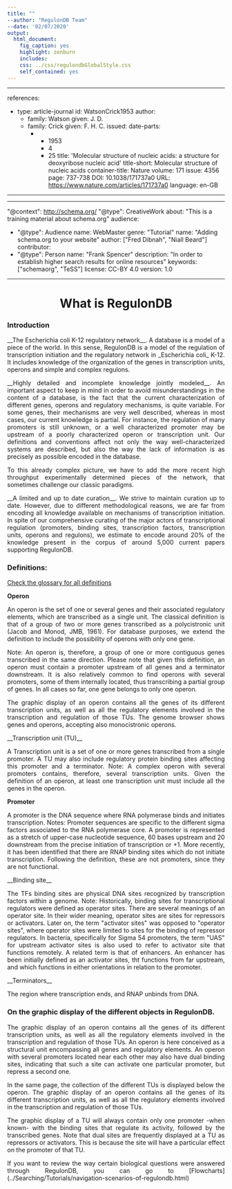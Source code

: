 ```yaml
---
title: ""
--author: "RegulonDB Team"
--date: '02/07/2020'
output:
  html_document:
    fig_caption: yes
    highlight: zenburn
    includes:
    css: ../css/regulondbGlobalStyle.css
    self_contained: yes
---
```


---
references:
- type: article-journal
  id: WatsonCrick1953
  author:
  - family: Watson
    given: J. D.
  - family: Crick
    given: F. H. C.
  issued:
    date-parts:
    - - 1953
      - 4
      - 25
  title: 'Molecular structure of nucleic acids: a structure for deoxyribose
    nucleic acid'
  title-short: Molecular structure of nucleic acids
  container-title: Nature
  volume: 171
  issue: 4356
  page: 737-738
  DOI: 10.1038/171737a0
  URL: https://www.nature.com/articles/171737a0
  language: en-GB
---

---
 "@context": http://schema.org/
 "@type": CreativeWork
 about: "This is a training material about schema.org"
 audience:
   - "@type": Audience
     name: WebMaster
 genre: "Tutorial"
 name: "Adding schema.org to your website"
 author: ["Fred Dibnah", "Niall Beard"]
 contributor:
   - "@type": Person
     name: "Frank Spencer"
 description: "In order to establish higher search results for online resources"
 keywords: ["schemaorg", "TeSS"]
 license: CC-BY 4.0
 version: 1.0
---

<center><h1>What is RegulonDB</h1></center>

<h3>Introduction</h3>
<p align="justify">
__The Escherichia coli K-12 regulatory network__. A database is a model of a piece of the world. In this sense, RegulonDB is a model of the regulation of transcription initiation and the regulatory network in _Escherichia coli_ K-12. It includes knowledge of the organization of the genes in transcription units, operons and simple and complex regulons.
</p>

<p align="justify">
__Highly detailed and incomplete knowledge jointly modeled__. An important aspect to keep in mind in order to avoid misunderstandings in the content of a database, is the fact that the current characterization of different genes, operons and regulatory mechanisms, is quite variable. For some genes, their mechanisms are very well described, whereas in most cases, our current knowledge is partial. For instance, the regulation of many promoters is still unknown, or a well characterized promoter may be upstream of a poorly characterized operon or transcription unit. Our definitions and conventions affect not only the way well-characterized systems are described, but also the way the lack of information is as precisely as possible encoded in the database.
</p>

<p align="justify">
To this already complex picture, we have to add the more recent high throughput experimentally determined pieces of the network, that sometimes challenge our classic paradigms.
</p>

<p align="justify">
__A limited and up to date curation__. We strive to maintain curation up to date. However, due to different methodological reasons, we are far from encoding all knowledge available on mechanisms of transcription initiation. In spite of our comprehensive curating of the major actors of transcriptional regulation (promoters, binding sites, transcription factors, transcription units, operons and regulons), we estimate to encode around 20% of the knowledge present in the corpus of around 5,000 current papers supporting RegulonDB.
</p>

<h3> Definitions:</h3>

[Check the glossary for all definitions](../AnnotationProcessAndDatabaseModel/Annotation/glossary-of-regulondb.html)

__Operon__
<p align="justify">
An operon is the set of one or several genes and their associated regulatory elements, which are transcribed as a single unit. The classical definition is that of a group of two or more genes transcribed as a polycistronic unit (Jacob and Monod, JMB, 1961).  For database purposes, we extend  the definition to include the possibility of operons with only one gene. 
</p>
<p align="justify">
Note: An operon is, therefore, a group of one or more contiguous genes transcribed in the same direction. 
Please note that given this definition, an operon must contain a promoter upstream of all genes and a terminator downstream. It is  also relatively common to find operons with several promoters, some of them internally located, thus transcribing a partial group of genes. In all cases so far, one gene belongs to only one operon.
</p>
<p align="justify">
The graphic display of an operon contains all the genes of its different transcription units, as well as all the regulatory elements involved in the transcription and regulation of those TUs. The genome browser shows genes and operons, accepting also monocistronic operons.
</p>
__Transcription unit (TU)__
<p align="justify">
A Transcription unit is a set of one or more genes transcribed from a single promoter. A TU may also include regulatory protein binding sites affecting this promoter and a terminator. Note: A complex operon with several promoters contains, therefore, several transcription units. Given the definition of an operon, at least one transcription unit must include all the genes in the operon.
</p>

__Promoter__
<p align="justify">
 A promoter is the DNA sequence where RNA polymerase binds and initiates transcription. Notes: Promoter sequences are specific to the different sigma factors associated to the RNA polymerase core. A promoter is represented as a stretch of upper-case nucleotide sequence, 60 bases upstream and 20 downstream from the precise initiation of transcription or +1. More recently, it has been identified that there are RNAP binding sites which do not initiate transcription. Following the definition, these are not promoters, since they are not functional.
</p>
__Binding site__
<p align="justify">
 The TFs binding sites are physical DNA sites recognized by transcription factors within a genome. Note: Historically, binding sites for transcriptional regulators were defined as operator sites. There are several meanings of an operator site. In their wider meaning, operator sites are sites for repressors or activators. Later on, the term "activator sites" was opposed to "operator sites", where operator sites were limited to sites for the binding of repressor regulators. In bacteria, specifically for Sigma 54 promoters, the term "UAS" for upstream activator sites is also used to refer to activator site that functions remotely. A related term is that of enhancers. An enhancer has been initially defined as an activator sites, tht functions from far upstream, and which functions in either orientations in relation to the promoter.
</p>
__Terminators__

The region where transcription ends, and RNAP unbinds from DNA.


<h3>On the graphic display of the different objects in RegulonDB.</h3>
<p align="justify">
The graphic display of an operon contains all the genes of its different transcription units, as well as all the regulatory elements involved in the transcription and regulation of those TUs. An operon is here conceived as a structural unit encompassing all genes and regulatory elements. An operon with several promoters located near each other may also have dual binding sites, indicating that such a site can activate one particular promoter, but repress a second one.
</p>
<p align="justify">
In the same page, the collection of the different TUs is displayed below the operon. The graphic display of an operon contains all the genes of its different transcription units, as well as all the regulatory elements involved in the transcription and regulation of those TUs.
</p>
<p align="justify">
The graphic display of a TU will always contain only one promoter -when known- with the binding sites that regulate its activity, followed by the transcribed genes. Note that dual sites are frequently displayed at a TU as  repressors or activators. This is because the site will have a particular effect on the promoter of that TU.
</p>
<p align="justify">
If you want to review the way certain biological questions were answered through RegulonDB, you can go to [Flowcharts](../Searching/Tutorials/navigation-scenarios-of-regulondb.html)
</p>


